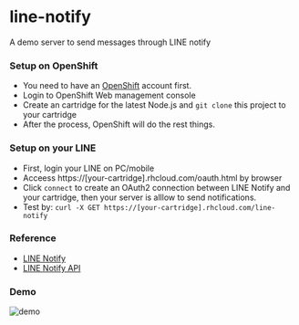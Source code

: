 # line-notify
A demo server to send messages through LINE notify 

### Setup on OpenShift
 - You need to have an [OpenShift](https://www.openshift.com/) account first. 
 - Login to OpenShift Web management console 
 - Create an cartridge for the latest Node.js and `git clone` this project to your cartridge
 - After the process, OpenShift will do the rest things.

### Setup on your LINE
 - First, login your LINE on PC/mobile
 - Acceess https://[your-cartridge].rhcloud.com/oauth.html by browser
 - Click `connect` to create an OAuth2 connection between LINE Notify and your cartridge, then your server is alllow to send notifications. 
 - Test by: `curl -X GET https://[your-cartridge].rhcloud.com/line-notify` 

### Reference
 - [LINE Notify](https://notify-bot.line.me/en/)
 - [LINE Notify API](https://notify-bot.line.me/doc/en/)

### Demo
 ![demo](https://github.com/calmelated/line-notify/blob/master/line-notify.jpg?raw=true)
 
